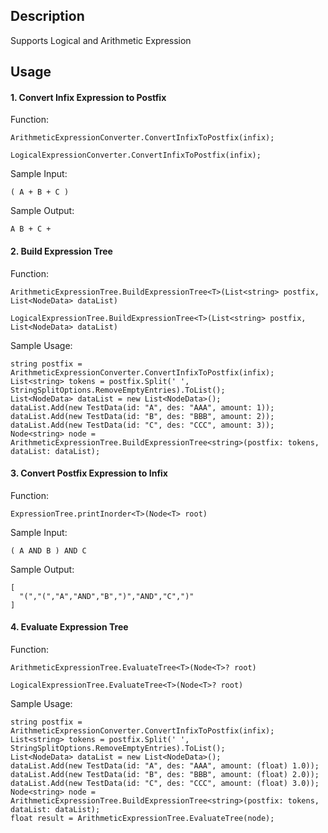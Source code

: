 ## Description
Supports Logical and Arithmetic Expression

## Usage

#### 1. Convert Infix Expression to Postfix
Function:
```
ArithmeticExpressionConverter.ConvertInfixToPostfix(infix);
```
```
LogicalExpressionConverter.ConvertInfixToPostfix(infix);
```

Sample Input:
```
( A + B + C )
```

Sample Output:
```
A B + C +
```

#### 2. Build Expression Tree
Function:
```
ArithmeticExpressionTree.BuildExpressionTree<T>(List<string> postfix, List<NodeData> dataList)
```
```
LogicalExpressionTree.BuildExpressionTree<T>(List<string> postfix, List<NodeData> dataList)
```

Sample Usage:
```
string postfix = ArithmeticExpressionConverter.ConvertInfixToPostfix(infix);
List<string> tokens = postfix.Split(' ', StringSplitOptions.RemoveEmptyEntries).ToList();
List<NodeData> dataList = new List<NodeData>();
dataList.Add(new TestData(id: "A", des: "AAA", amount: 1));
dataList.Add(new TestData(id: "B", des: "BBB", amount: 2));
dataList.Add(new TestData(id: "C", des: "CCC", amount: 3));
Node<string> node = ArithmeticExpressionTree.BuildExpressionTree<string>(postfix: tokens, dataList: dataList);
```

#### 3. Convert Postfix Expression to Infix
Function:
```
ExpressionTree.printInorder<T>(Node<T> root)
```
Sample Input:
```
( A AND B ) AND C
```

Sample Output:
```
[
  "(","(","A","AND","B",")","AND","C",")"
]
```

#### 4. Evaluate Expression Tree
Function: 
```
ArithmeticExpressionTree.EvaluateTree<T>(Node<T>? root)
```
```
LogicalExpressionTree.EvaluateTree<T>(Node<T>? root)
```

Sample Usage:
```
string postfix = ArithmeticExpressionConverter.ConvertInfixToPostfix(infix);
List<string> tokens = postfix.Split(' ', StringSplitOptions.RemoveEmptyEntries).ToList();
List<NodeData> dataList = new List<NodeData>();
dataList.Add(new TestData(id: "A", des: "AAA", amount: (float) 1.0));
dataList.Add(new TestData(id: "B", des: "BBB", amount: (float) 2.0));
dataList.Add(new TestData(id: "C", des: "CCC", amount: (float) 3.0));
Node<string> node = ArithmeticExpressionTree.BuildExpressionTree<string>(postfix: tokens, dataList: dataList);
float result = ArithmeticExpressionTree.EvaluateTree(node);
```

